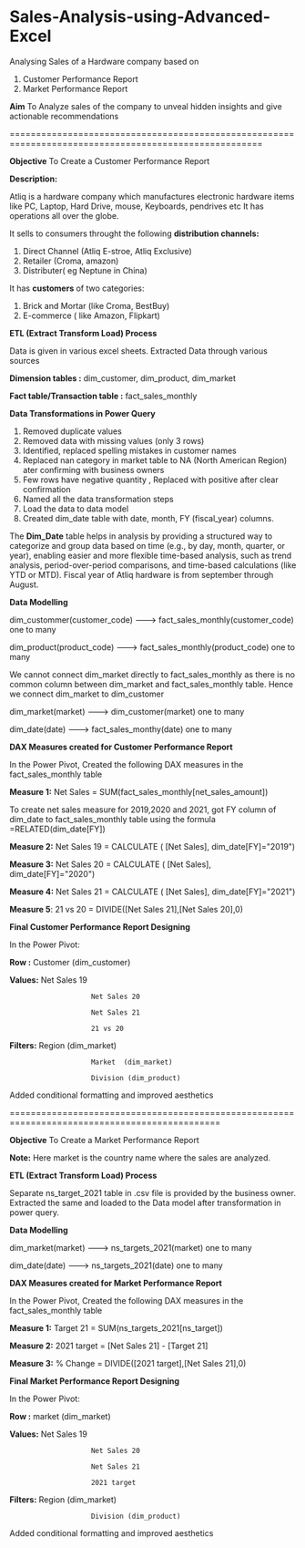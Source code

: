 # Sales-Analysis-using-Advanced-Excel
Analysing Sales of a Hardware company based on
1. Customer Performance Report
2. Market Performance Report

**Aim**
To Analyze sales of the company to unveal hidden insights and give actionable recommendations

======================================================================================================

**Objective**
To Create a Customer Performance Report

**Description:**

Atliq is a hardware company which manufactures electronic hardware items like PC, Laptop, Hard Drive, mouse, Keyboards, pendrives etc
It has operations all over the globe.

It sells to consumers throught the following **distribution channels:**
1. Direct Channel (Atliq E-stroe, Atliq Exclusive)
2. Retailer (Croma, amazon)
3. Distributer( eg Neptune in China)

It has **customers** of two categories:
1. Brick and Mortar (like Croma, BestBuy)
2. E-commerce ( like Amazon, Flipkart)

**ETL (Extract Transform Load) Process**

Data is given in various excel sheets.
Extracted Data through various sources

**Dimension tables :** dim_customer, dim_product, dim_market

**Fact table/Transaction table :** fact_sales_monthly

**Data Transformations in Power Query**

1. Removed duplicate values
2. Removed data with missing values (only 3 rows)
3. Identified, replaced spelling mistakes in customer names
4. Replaced nan category in market table to NA (North American Region) ater confirming with business owners
5. Few rows have negative quantity , Replaced with positive after clear confirmation
6. Named all the data transformation steps
7. Load the data to data model
8. Created dim_date table with date, month, FY (fiscal_year) columns.

The **Dim_Date** table helps in analysis by providing a structured way to categorize and group data based on 
time (e.g., by day, month, quarter, or year), enabling easier and more flexible time-based analysis, 
such as trend analysis, period-over-period comparisons, and time-based calculations (like YTD or MTD).
Fiscal year of Atliq hardware is from september through August.

**Data Modelling**

dim_custommer(customer_code)        --->     fact_sales_monthly(customer_code)   one to many

dim_product(product_code)           --->     fact_sales_monthly(product_code)    one to many

We cannot connect dim_market directly to fact_sales_monthly as there is no common column between dim_market and fact_sales_monthly table.
Hence we connect dim_market to dim_customer

dim_market(market)                  --->     dim_customer(market)         one to many

dim_date(date)                      --->     fact_sales_monthy(date)      one to many

**DAX Measures created for Customer Performance Report**

In the Power Pivot, Created the following DAX measures in the fact_sales_monthly table

**Measure 1:**            Net Sales = SUM(fact_sales_monthly[net_sales_amount])

To create net sales measure for 2019,2020 and 2021, got FY column of dim_date to fact_sales_monthly table
using the formula =RELATED(dim_date[FY])

**Measure 2:**            Net Sales 19 = CALCULATE ( [Net Sales], dim_date[FY]="2019")

**Measure 3:**            Net Sales 20 = CALCULATE ( [Net Sales], dim_date[FY]="2020")

**Measure 4:**            Net Sales 21 = CALCULATE ( [Net Sales], dim_date[FY]="2021")

**Measure 5**:            21 vs 20 = DIVIDE([Net Sales 21],[Net Sales 20],0)

**Final Customer Performance Report Designing**

In the Power Pivot: 

**Row   :**             Customer (dim_customer)

**Values:**             Net Sales 19

                        Net Sales 20
          
                        Net Sales 21

                        21 vs 20
          
**Filters:**            Region  (dim_market)

                        Market  (dim_market)
          
                        Division (dim_product)

Added conditional formatting and improved aesthetics

==============================================================================================

**Objective**
To Create a Market Performance Report

**Note:**
Here market is the country name where the sales are analyzed.

**ETL (Extract Transform Load) Process**

Separate ns_target_2021 table in .csv file is provided by the business owner.
Extracted the same and loaded to the Data model after transformation in power query.

**Data Modelling**


dim_market(market)                  --->     ns_targets_2021(market)         one to many

dim_date(date)                      --->     ns_targets_2021(date)           one to many

**DAX Measures created for Market Performance Report**

In the Power Pivot, Created the following DAX measures in the fact_sales_monthly table

**Measure 1:**            Target 21 = SUM(ns_targets_2021[ns_target])

**Measure 2:**            2021 target = [Net Sales 21] - [Target 21]

**Measure 3:**            % Change = DIVIDE([2021 target],[Net Sales 21],0)


**Final Market Performance Report Designing**

In the Power Pivot: 

**Row   :**             market (dim_market)

**Values:**             Net Sales 19

                        Net Sales 20
          
                        Net Sales 21

                        2021 target
          
**Filters:**            Region  (dim_market)
          
                        Division (dim_product)

Added conditional formatting and improved aesthetics

